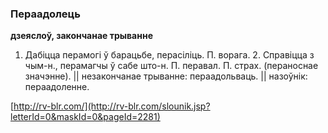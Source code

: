 ### Пераадолець
**дзеяслоў, закончанае трыванне**

1. Дабіцца перамогі ў барацьбе, перасіліць. П. ворага. 2. Справіцца з чым-н., перамагчы ў сабе што-н. П. перавал. П. страх. (пераноснае значэнне). || незакончанае трыванне: пераадольваць. || назоўнік: пераадоленне.

<a rel="author">[http://rv-blr.com/](http://rv-blr.com/slounik.jsp?letterId=0&maskId=0&pageId=2281)</a>
